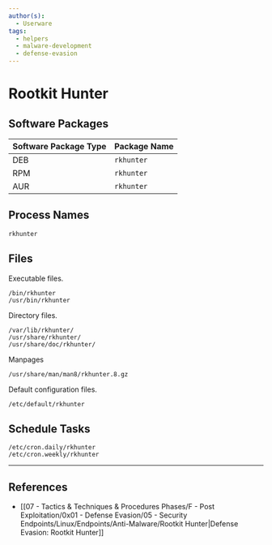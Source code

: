 ```yaml
---
author(s):
  - Userware
tags:
  - helpers
  - malware-development
  - defense-evasion
---
```

# Rootkit Hunter

## Software Packages

| Software Package Type | Package Name |
| --------------------- | ------------ |
| DEB                   | `rkhunter`   |
| RPM                   | `rkhunter`   |
| AUR                   | `rkhunter`   |

## Process Names

```
rkhunter
```

## Files

Executable files.

```
/bin/rkhunter
/usr/bin/rkhunter
```

Directory files.

```
/var/lib/rkhunter/
/usr/share/rkhunter/
/usr/share/doc/rkhunter/
```

Manpages

```
/usr/share/man/man8/rkhunter.8.gz
```

Default configuration files.

```
/etc/default/rkhunter
```

## Schedule Tasks

```
/etc/cron.daily/rkhunter
/etc/cron.weekly/rkhunter
```

---
## References

- [[07 - Tactics & Techniques & Procedures Phases/F - Post Exploitation/0x01 - Defense Evasion/05 - Security Endpoints/Linux/Endpoints/Anti-Malware/Rootkit Hunter|Defense Evasion: Rootkit Hunter]]